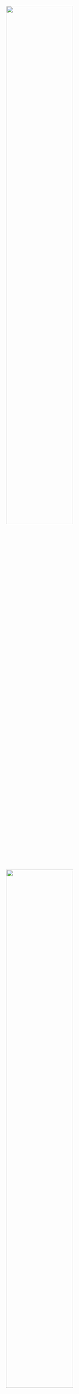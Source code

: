 <a href="https://github.com/MolikoDeveloper">
  <img width="60%" src="https://github-readme-stats.vercel.app/api?username=MolikoDeveloper&show_icons=true&hide_border=true&count_private=true&include_all_commits=true&theme=dracula" />
</a>
<a href="https://github.com/MolikoDeveloper">
  <img width="60%" src="https://github-readme-stats.vercel.app/api/top-langs/?username=MolikoDeveloper&hide_border=true&layout=compact&theme=dracula" />
</a>
<a href="https://github.com/MolikoDeveloper/TwitchTS">
  <img width="60%" src="https://github-readme-stats.vercel.app/api/pin/?username=MolikoDeveloper&repo=TwitchTS&theme=dracula&hide_border=true&show_icons=true"/>
</a>
<a href="https://github.com/MolikoDeveloper/pwsh-backup-Outlook">
  <img width="60%" src="https://github-readme-stats.vercel.app/api/pin/?username=MolikoDeveloper&repo=pwsh-backup-Outlook&theme=dracula&hide_border=true&show_icons=true"/>
</a>
